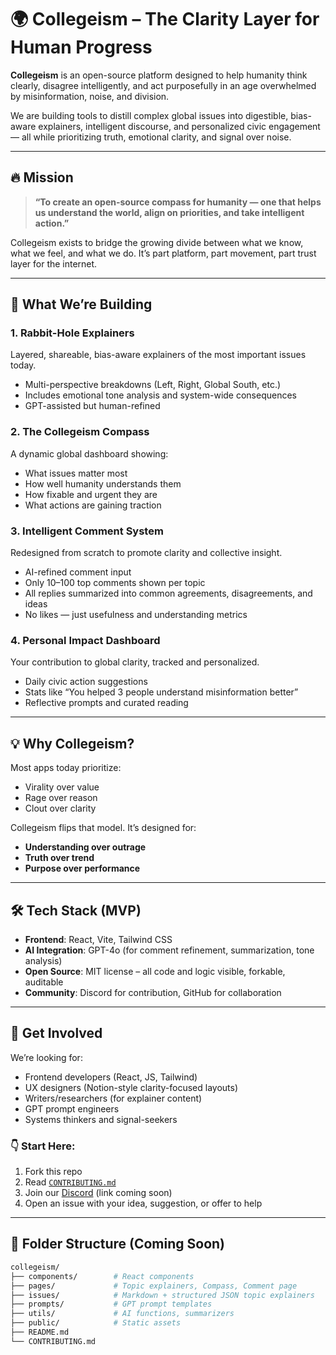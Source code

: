 # 🌍 Collegeism – The Clarity Layer for Human Progress

**Collegeism** is an open-source platform designed to help humanity think clearly, disagree intelligently, and act purposefully in an age overwhelmed by misinformation, noise, and division.

We are building tools to distill complex global issues into digestible, bias-aware explainers, intelligent discourse, and personalized civic engagement — all while prioritizing truth, emotional clarity, and signal over noise.

---

## 🔥 Mission

> **“To create an open-source compass for humanity — one that helps us understand the world, align on priorities, and take intelligent action.”**

Collegeism exists to bridge the growing divide between what we know, what we feel, and what we do. It’s part platform, part movement, part trust layer for the internet.

---

## 🧠 What We’re Building

### 1. Rabbit-Hole Explainers
Layered, shareable, bias-aware explainers of the most important issues today.

- Multi-perspective breakdowns (Left, Right, Global South, etc.)
- Includes emotional tone analysis and system-wide consequences
- GPT-assisted but human-refined

### 2. The Collegeism Compass
A dynamic global dashboard showing:

- What issues matter most
- How well humanity understands them
- How fixable and urgent they are
- What actions are gaining traction

### 3. Intelligent Comment System
Redesigned from scratch to promote clarity and collective insight.

- AI-refined comment input
- Only 10–100 top comments shown per topic
- All replies summarized into common agreements, disagreements, and ideas
- No likes — just usefulness and understanding metrics

### 4. Personal Impact Dashboard
Your contribution to global clarity, tracked and personalized.

- Daily civic action suggestions
- Stats like “You helped 3 people understand misinformation better”
- Reflective prompts and curated reading

---

## 💡 Why Collegeism?

Most apps today prioritize:
- Virality over value
- Rage over reason
- Clout over clarity

Collegeism flips that model. It’s designed for:
- **Understanding over outrage**
- **Truth over trend**
- **Purpose over performance**

---

## 🛠️ Tech Stack (MVP)

- **Frontend**: React, Vite, Tailwind CSS
- **AI Integration**: GPT-4o (for comment refinement, summarization, tone analysis)
- **Open Source**: MIT license – all code and logic visible, forkable, auditable
- **Community**: Discord for contribution, GitHub for collaboration

---

## 🚀 Get Involved

We’re looking for:

- Frontend developers (React, JS, Tailwind)
- UX designers (Notion-style clarity-focused layouts)
- Writers/researchers (for explainer content)
- GPT prompt engineers
- Systems thinkers and signal-seekers

### 👇 Start Here:
1. Fork this repo
2. Read [`CONTRIBUTING.md`](./CONTRIBUTING.md)
3. Join our [Discord](#) (link coming soon)
4. Open an issue with your idea, suggestion, or offer to help

---

## 🧱 Folder Structure (Coming Soon)

```bash
collegeism/
├── components/        # React components
├── pages/             # Topic explainers, Compass, Comment page
├── issues/            # Markdown + structured JSON topic explainers
├── prompts/           # GPT prompt templates
├── utils/             # AI functions, summarizers
├── public/            # Static assets
├── README.md
└── CONTRIBUTING.md
